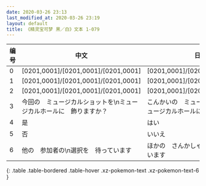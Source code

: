 ```yaml
---
date: 2020-03-26 23:13
last_modified_at: 2020-03-26 23:19
layout: default
title: 《精灵宝可梦 黑／白》文本 1-079
---
```

| 编号 | 中文 | 日文假名 | 日文汉字 |
| ---- | ---- | ---- | --- |
| 0 | [0201,0001]/[0201,0001]/[0201,0001] | [0201,0001]/[0201,0001]/[0201,0001] | [0201,0001]/[0201,0001]/[0201,0001] |
| 1 | [0201,0001]/[0201,0001]/[0201,0001] | [0201,0001]/[0201,0001]/[0201,0001] | [0201,0001]/[0201,0001]/[0201,0001] |
| 2 | [0201,0001]/[0201,0001]/[0201,0001] | [0201,0001]/[0201,0001]/[0201,0001] | [0201,0001]/[0201,0001]/[0201,0001] |
| 3 | 今回の　ミュージカルショットを\nミュージカルホールに　飾りますか？ | こんかいの　ミュージカルショットを\nミュージカルホールに　かざりますか？ | 今回の　ミュージカルショットを\nミュージカルホールに　飾りますか？ |
| 4 | 是 | はい | はい |
| 5 | 否 | いいえ | いいえ |
| 6 | 他の　参加者の\n選択を　待っています | ほかの　さんかしゃの\nせんたくを まっています | 他の　参加者の\n選択を　待っています |
{: .table .table-bordered .table-hover .xz-pokemon-text .xz-pokemon-text-6 }